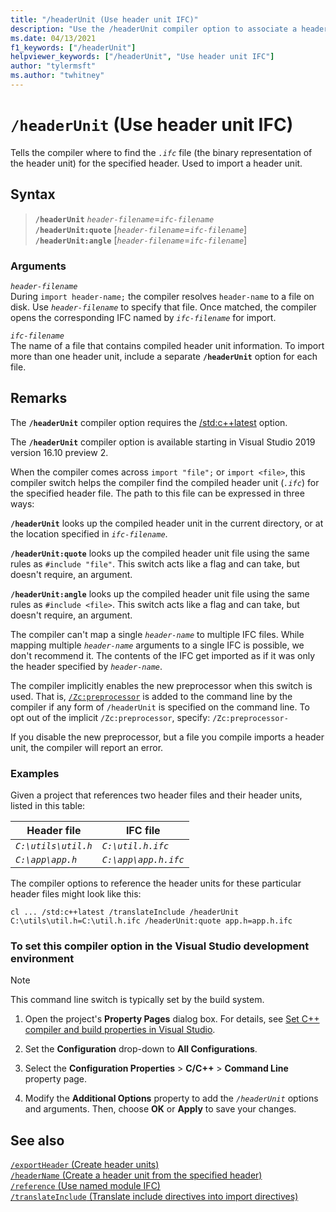 ```yaml
---
title: "/headerUnit (Use header unit IFC)"
description: "Use the /headerUnit compiler option to associate a header file with the header unit to import in its place."
ms.date: 04/13/2021
f1_keywords: ["/headerUnit"]
helpviewer_keywords: ["/headerUnit", "Use header unit IFC"]
author: "tylermsft"
ms.author: "twhitney"
---
```

# `/headerUnit` (Use header unit IFC)

Tells the compiler where to find the *`.ifc`* file (the binary representation of the header unit) for the specified header. Used to import a header unit.

## Syntax

> **`/headerUnit`** *`header-filename`*=*`ifc-filename`*\
> **`/headerUnit:quote`** \[*`header-filename`*=*`ifc-filename`*\]\
> **`/headerUnit:angle`** \[*`header-filename`*=*`ifc-filename`*\]

### Arguments

*`header-filename`*\
During `import header-name;` the compiler resolves `header-name` to a file on disk. Use *`header-filename`* to specify that file. Once matched, the compiler opens the corresponding IFC named by *`ifc-filename`* for import.

*`ifc-filename`*\
The name of a file that contains compiled header unit information. To import more than one header unit, include a separate **`/headerUnit`** option for each file.

## Remarks

The **`/headerUnit`** compiler option requires the [/std:c++latest](std-specify-language-standard-version.md) option.

The **`/headerUnit`** compiler option is available starting in Visual Studio 2019 version 16.10 preview 2.

When the compiler comes across `import "file";` or `import <file>`, this compiler switch helps the compiler find the compiled header unit (*`.ifc`*) for the specified header file. The path to this file can be expressed in three ways:

**`/headerUnit`** looks up the compiled header unit in the current directory, or at the location specified in *`ifc-filename`*.

**`/headerUnit:quote`** looks up the compiled header unit file using the same rules as `#include "file"`. This switch acts like a flag and can take, but doesn't require, an argument.

**`/headerUnit:angle`** looks up the compiled header unit file using the same rules as `#include <file>`. This switch acts like a flag and can take, but doesn't require, an argument.

The compiler can't map a single *`header-name`* to multiple IFC files. While mapping multiple *`header-name`* arguments to a single IFC is possible, we don't recommend it. The contents of the IFC get imported as if it was only the header specified by *`header-name`*.

The compiler implicitly enables the new preprocessor when this switch is used. That is, [`/Zc:preprocessor`](zc-preprocessor.md) is added to the command line by the compiler if any form of `/headerUnit` is specified on the command line. To opt out of the implicit `/Zc:preprocessor`, specify: `/Zc:preprocessor-`

If you disable the new preprocessor, but a file you compile imports a header unit, the compiler will report an error.

### Examples

Given a project that references two header files and their header units, listed in this table:

| Header file | IFC file |
|--|--|
| *`C:\utils\util.h`* | *`C:\util.h.ifc`* |
| *`C:\app\app.h`* | *`C:\app\app.h.ifc`* |

The compiler options to reference the header units for these particular header files might look like this:

```CMD
cl ... /std:c++latest /translateInclude /headerUnit C:\utils\util.h=C:\util.h.ifc /headerUnit:quote app.h=app.h.ifc
```

### To set this compiler option in the Visual Studio development environment

> [!NOTE]
> This command line switch is typically set by the build system.

1. Open the project's **Property Pages** dialog box. For details, see [Set C++ compiler and build properties in Visual Studio](../working-with-project-properties.md).

1. Set the **Configuration** drop-down to **All Configurations**.

1. Select the **Configuration Properties** > **C/C++** > **Command Line** property page.

1. Modify the **Additional Options** property to add the *`/headerUnit`* options and arguments. Then, choose **OK** or **Apply** to save your changes.

## See also

[`/exportHeader` (Create header units)](module-exportheader.md)\
[`/headerName` (Create a header unit from the specified header)](headername.md)\
[`/reference` (Use named module IFC)](module-reference.md)\
[`/translateInclude` (Translate include directives into import directives)](translateinclude.md)